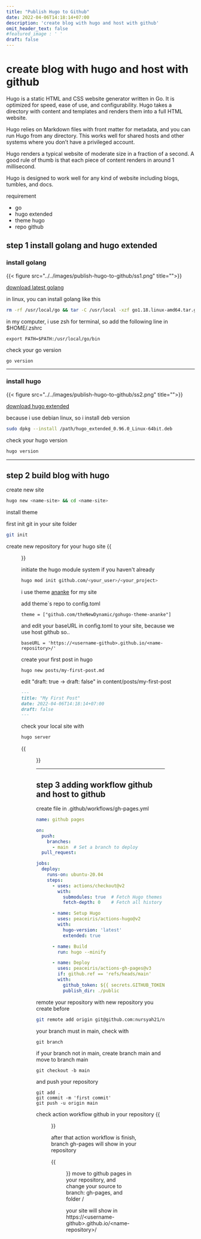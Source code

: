 ```yaml
---
title: "Publish Hugo to Github"
date: 2022-04-06T14:18:14+07:00
description: 'create blog with hugo and host with github'
omit_header_text: false
#featured_image : ' '
draft: false
---
```


# create blog with hugo and host with github

Hugo is a static HTML and CSS website generator written in Go. It is optimized for speed, ease of use, and configurability. Hugo takes a directory with content and templates and renders them into a full HTML website.

Hugo relies on Markdown files with front matter for metadata, and you can run Hugo from any directory. This works well for shared hosts and other systems where you don’t have a privileged account.

Hugo renders a typical website of moderate size in a fraction of a second. A good rule of thumb is that each piece of content renders in around 1 millisecond.

Hugo is designed to work well for any kind of website including blogs, tumbles, and docs.

requirement
- go
- hugo extended
- theme hugo
- repo github

## step 1 install golang and hugo extended
### install golang

{{< figure src="../../images/publish-hugo-to-github/ss1.png" title="">}}

[download latest golang](https://go.dev/)

in linux, you can install golang like this
```zsh
rm -rf /usr/local/go && tar -C /usr/local -xzf go1.18.linux-amd64.tar.gz

```

in my computer, i use zsh for terminal, so add the following line in $HOME/.zshrc

```
export PATH=$PATH:/usr/local/go/bin
```

check your go version

```
go version
```
--------------

### install hugo
{{< figure src="../../images/publish-hugo-to-github/ss2.png" title="">}}

[download hugo extended](https://github.com/gohugoio/hugo/releases)

because i use debian linux, so i install deb version

```zsh
sudo dpkg --install /path/hugo_extended_0.96.0_Linux-64bit.deb

```

check your hugo version
```zsh
hugo version
```
------------------
## step 2 build blog with hugo

create new site 
``` zsh
hugo new <name-site> && cd <name-site>
```

install theme

first init git in your site folder
``` zsh
git init
```

create new repository for your hugo site
{{<figure src="../../images/publish-hugo-to-github/ss3.png">}}

 initiate the hugo module system if you haven't already
```zsh
hugo mod init github.com/<your_user>/<your_project>
```

i use theme [ananke](https://github.com/theNewDynamic/gohugo-theme-ananke) for my site

add theme`s repo to config.toml
```
theme = ["github.com/theNewDynamic/gohugo-theme-ananke"]
```
and edit your baseURL in config.toml to your site, because we use host github so..
```
baseURL = 'https://<username-github>.github.io/<name-repository>/'
```

create your first post in hugo
```
hugo new posts/my-first-post.md
```

edit "draft: true -> draft: false" in content/posts/my-first-post

```md
---
title: "My First Post"
date: 2022-04-06T14:18:14+07:00
draft: false
---
```

check your local site with
```zsh
hugo server
```
{{<figure src="../../images/publish-hugo-to-github/ss4.png">}}

-------------

## step 3 adding workflow github and host to github


create file in .github/workflows/gh-pages.yml
```yml
name: github pages

on:
  push:
    branches:
      - main  # Set a branch to deploy
  pull_request:

jobs:
  deploy:
    runs-on: ubuntu-20.04
    steps:
      - uses: actions/checkout@v2
        with:
          submodules: true  # Fetch Hugo themes (true OR recursive)
          fetch-depth: 0    # Fetch all history for .GitInfo and .Lastmod

      - name: Setup Hugo
        uses: peaceiris/actions-hugo@v2
        with:
          hugo-version: 'latest'
          extended: true

      - name: Build
        run: hugo --minify

      - name: Deploy
        uses: peaceiris/actions-gh-pages@v3
        if: github.ref == 'refs/heads/main'
        with:
          github_token: ${{ secrets.GITHUB_TOKEN }}
          publish_dir: ./public
```

remote your repository with new repository you create before
```zsh
git remote add origin git@github.com:nursyah21/nursyah-blog.git
```
your branch must in main, check with
```
git branch
```
if your branch not in main, create branch main and move to branch main
```
git checkout -b main
```

and push your repository
```
git add .
git commit -m 'first commit'
git push -u origin main
```

check action workflow github in your repository
{{<figure src="../../images/publish-hugo-to-github/ss5.png">}}

after that action workflow is finish, branch gh-pages will show in your repository

{{<figure src="../../images/publish-hugo-to-github/ss6.png">}}
move to github pages in your repository, and change your source to branch: gh-pages, and folder /

your site will show in https://\<username-github>.github.io/\<name-repository>/

